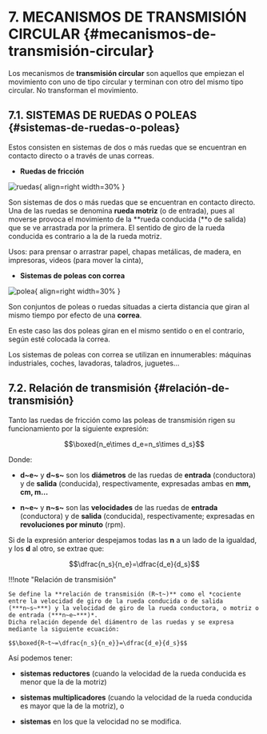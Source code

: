 # 7. MECANISMOS DE TRANSMISIÓN CIRCULAR {#mecanismos-de-transmisión-circular}

Los mecanismos de **transmisión circular** son aquellos que empiezan el movimiento con uno de tipo circular y terminan con otro del mismo tipo circular. No transforman el movimiento.

## 7.1. SISTEMAS DE RUEDAS O POLEAS {#sistemas-de-ruedas-o-poleas}

Estos consisten en sistemas de dos o más ruedas que se encuentran en contacto directo o a través de unas correas.

* **Ruedas de fricción**

![ruedas](../media/ruedas.png){ align=right width=30% }

Son sistemas de dos o más ruedas que se encuentran en contacto directo. Una de las ruedas se denomina **rueda motriz** (o de entrada), pues al moverse provoca el movimiento de la **rueda conducida (**o de salida) que se ve arrastrada por la primera. El sentido de giro de la rueda conducida es contrario a la de la rueda motriz.

Usos: para prensar o arrastrar papel, chapas metálicas, de madera, en impresoras, videos (para mover la cinta),

* **Sistemas de poleas con correa**

![polea](../media/poleas_transmision.png){ align=right width=30% }

Son conjuntos de poleas o ruedas situadas a cierta distancia que giran al mismo tiempo por efecto de una **correa**.

En este caso las dos poleas giran en el mismo sentido o en el contrario, según esté colocada la correa.

Los sistemas de poleas con correa se utilizan en innumerables: máquinas industriales, coches, lavadoras, taladros, juguetes...


## 7.2. Relación de transmisión {#relación-de-transmisión}

Tanto las ruedas de fricción como las poleas de transmisión rigen su funcionamiento por la siguiente expresión:

$$\boxed{n_e\times d_e=n_s\times d_s}$$

Donde:

* **d~e~** y **d~s~** son los **diámetros** de las ruedas de **entrada** (conductora) y de **salida** (conducida), respectivamente, expresadas ambas en **mm, cm, m…** 

* **n~e~** y **n~s~** son las **velocidades** de las ruedas de **entrada** (conductora) y de **salida** (conducida), respectivamente; expresadas en **revoluciones por minuto** (rpm).

Si de la expresión anterior despejamos todas las **n** a un lado de la igualdad, y los **d** al otro, se extrae que: 

$$\dfrac{n_s}{n_e}=\dfrac{d_e}{d_s}$$

!!!note "Relación de transmisión"

    Se define la **relación de transmisión (R~t~)** como el *cociente entre la velocidad de giro de la rueda conducida o de salida (***n~s~***) y la velocidad de giro de la rueda conductora, o motriz o de entrada (***n~e~***)*.
    Dicha relación depende del diámentro de las ruedas y se expresa mediante la siguiente ecuación:
    
    $$\boxed{R~t~=\dfrac{n_s}{n_e}}=\dfrac{d_e}{d_s}$$

Así podemos tener:

* **sistemas reductores** (cuando la velocidad de la rueda conducida es menor que la de la motriz)

* **sistemas multiplicadores** (cuando la velocidad de la rueda conducida es mayor que la de la motriz), o 

* **sistemas** en los que la velocidad no se modifica.
